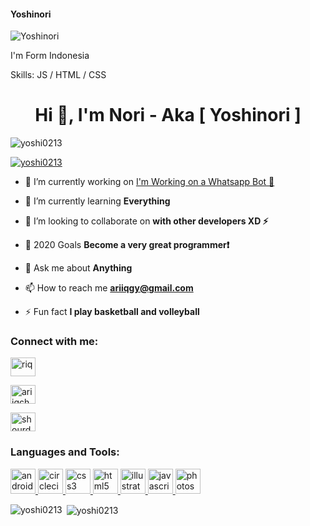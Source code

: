 #### Yoshinori

![Yoshinori](https://www.linkpicture.com/q/images-15_2.jpeg)

I'm Form Indonesia

Skills: JS / HTML / CSS

<h1 align="center">Hi 👋, I'm Nori - Aka [ Yoshinori ]</h1>

<p align="left"> <img src="https://komarev.com/ghpvc/?username=yoshi0213&label=Profile%20views&color=0e75b6&style=flat" alt="yoshi0213" /> </p>

<p align="left"> <a href="https://github.com/ryo-ma/github-profile-trophy"><img src="https://github-profile-trophy.vercel.app/?username=yoshi0213" alt="yoshi0213" /></a> </p>

- 🔭 I’m currently working on [I'm Working on a Whatsapp Bot 👏](https://github.com/Yoshi0213/CptyMBots)

- 🌱 I’m currently learning **Everything**

- 👯 I’m looking to collaborate on **with other developers XD ⚡**

- 🤝 2020 Goals **Become a very great programmer❗**

- 💬 Ask me about **Anything**

- 📫 How to reach me **ariiqgy@gmail.com**

- ⚡ Fun fact **I play basketball and volleyball**

<h3 align="left">Connect with me:</h3>

<p align="left">

<a href="https://fb.com/riq" target="blank"><img align="center" src="https://cdn.jsdelivr.net/npm/simple-icons@3.0.1/icons/facebook.svg" alt="riq" height="30" width="40" /></a>

<a href="https://instagram.com/ariiqchan._" target="blank"><img align="center" src="https://cdn.jsdelivr.net/npm/simple-icons@3.0.1/icons/instagram.svg" alt="ariiqchan._" height="30" width="40" /></a>

<a href="https://www.youtube.com/c/shourdz ff" target="blank"><img align="center" src="https://cdn.jsdelivr.net/npm/simple-icons@3.0.1/icons/youtube.svg" alt="shourdz ff" height="30" width="40" /></a>

</p>

<h3 align="left">Languages and Tools:</h3>

<p align="left"> <a href="https://developer.android.com" target="_blank"> <img src="https://devicons.github.io/devicon/devicon.git/icons/android/android-original-wordmark.svg" alt="android" width="40" height="40"/> </a> <a href="https://circleci.com" target="_blank"> <img src="https://www.vectorlogo.zone/logos/circleci/circleci-icon.svg" alt="circleci" width="40" height="40"/> </a> <a href="https://www.w3schools.com/css/" target="_blank"> <img src="https://devicons.github.io/devicon/devicon.git/icons/css3/css3-original-wordmark.svg" alt="css3" width="40" height="40"/> </a> <a href="https://www.w3.org/html/" target="_blank"> <img src="https://devicons.github.io/devicon/devicon.git/icons/html5/html5-original-wordmark.svg" alt="html5" width="40" height="40"/> </a> <a href="https://www.adobe.com/in/products/illustrator.html" target="_blank"> <img src="https://www.vectorlogo.zone/logos/adobe_illustrator/adobe_illustrator-icon.svg" alt="illustrator" width="40" height="40"/> </a> <a href="https://developer.mozilla.org/en-US/docs/Web/JavaScript" target="_blank"> <img src="https://devicons.github.io/devicon/devicon.git/icons/javascript/javascript-original.svg" alt="javascript" width="40" height="40"/> </a> <a href="https://www.photoshop.com/en" target="_blank"> <img src="https://devicons.github.io/devicon/devicon.git/icons/photoshop/photoshop-plain.svg" alt="photoshop" width="40" height="40"/> </a> </p>

<p><img align="left" src="https://github-readme-stats.vercel.app/api/top-langs?username=yoshi0213&show_icons=true&locale=en&layout=compact" alt="yoshi0213" /></p>

<p>&nbsp;<img align="center" src="https://github-readme-stats.vercel.app/api?username=yoshi0213&show_icons=true&locale=en" alt="yoshi0213" /></p>






<!--
**Yoshi0213/Yoshi0213** is a ✨ _special_ ✨ repository because its `README.md` (this file) appears on your GitHub profile.

Here are some ideas to get you started:

- 🔭 I’m currently working on ...
- 🌱 I’m currently learning ...
- 👯 I’m looking to collaborate on ...
- 🤔 I’m looking for help with ...
- 💬 Ask me about ...
- 📫 How to reach me: ...
- 😄 Pronouns: ...
- ⚡ Fun fact: ...
-->
